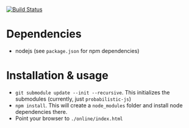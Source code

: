 [![Build Status](https://travis-ci.org/probmods/webchurch.png?branch=master)](https://travis-ci.org/probmods/webchurch)

Dependencies
============
- nodejs (see `package.json` for npm dependencies)

Installation & usage
====================

- `git submodule update --init --recursive`. This initializes the submodules (currently, just `probabilistic-js`)
- `npm install`. This will create a `node_modules` folder and install node dependencies there.
- Point your browser to `./online/index.html`
